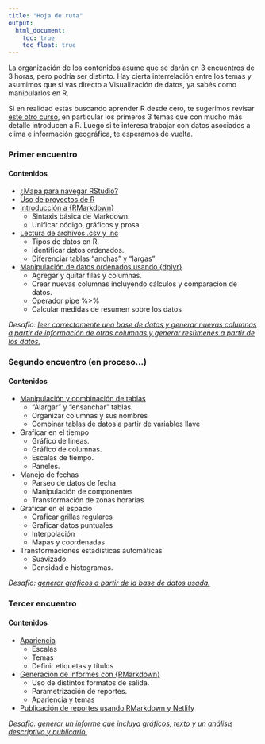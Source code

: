 ```yaml
---
title: "Hoja de ruta"
output: 
  html_document:
    toc: true
    toc_float: true
---
```


La organización de los contenidos asume que se darán en 3 encuentros de 3 horas, pero podría ser distinto. Hay cierta interrelación entre los temas y asumimos que si vas directo a Visualización de datos, ya sabés como manipularlos en R.

Si en realidad estás buscando aprender R desde cero, te sugerimos revisar [este otro curso](https://paocorrales.github.io/deExcelaR/), en particular los primeros 3 temas que con mucho más detalle introducen a R. Luego si te interesa trabajar con datos asociados a clima e información geográfica, te esperamos de vuelta.

### Primer encuentro

#### Contenidos

- [¿Mapa para navegar RStudio?](01-introduccion.html)
- [Uso de proyectos de R](02-proyectos.html)
- [Introducción a {RMarkdown}](03-reportes-I.html)
  - Sintaxis básica de Markdown.
  - Unificar código, gráficos y prosa.
- [Lectura de archivos .csv y .nc](04-lectura.html)
  - Tipos de datos en R.
  - Identificar datos ordenados.
  - Diferenciar tablas “anchas” y “largas”
- [Manipulación de datos ordenados usando {dplyr}](05-dplyr.html)
  - Agregar y quitar filas y columnas.
  - Crear nuevas columnas incluyendo cálculos y comparación de datos.
  - Operador pipe %>%
  - Calcular medidas de resumen sobre los datos


*Desafío: [leer correctamente una base de datos y generar nuevas columnas a partir de información de otras columnas y generar resúmenes a partir de los datos.](desafio-1html)*


### Segundo encuentro (en proceso...)

#### Contenidos

- [Manipulación y combinación de tablas](08-dplyr-tidyr-II.html)
    - “Alargar” y “ensanchar” tablas.	
    - Organizar columnas y sus nombres
    - Combinar tablas de datos a partir de variables llave
- Graficar en el tiempo
  - Gráfico de líneas.
  - Gráfico de columnas.
  - Escalas de tiempo.
  - Paneles.
- Manejo de fechas
  - Parseo de datos de fecha
  - Manipulación de componentes
  - Transformación de zonas horarias
- Graficar en el espacio
  - Graficar grillas regulares
  - Graficar datos puntuales
  - Interpolación
  - Mapas y coordenadas
- Transformaciones estadísticas automáticas 
  - Suavizado.
  - Densidad e histogramas.

*Desafío: [generar gráficos a partir de la base de datos usada.](desafio-2.html)*

### Tercer encuentro

#### Contenidos

- [Apariencia](10-ggplot-III.html)
    - Escalas
    - Temas
    - Definir etiquetas y títulos
- [Generación de informes con {RMarkdown}](11-reportes-II.html)
    - Uso de distintos formatos de salida.
    - Parametrización de reportes.
    - Apariencia y temas
- [Publicación de reportes usando RMarkdown y Netlify](12-publicar.html) 

*Desafío: [generar un informe que incluya gráficos, texto y un análisis descriptivo y publicarlo.](desafio-3.html)*

